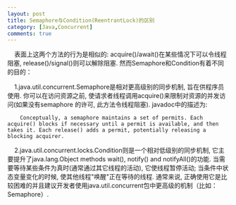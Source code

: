```yaml
---
layout: post
title: Semaphore与Condition(ReentrantLock)的区别
category: [Java,Concurrent]
comments: true
---
```


&nbsp;&nbsp;&nbsp;&nbsp;表面上这两个方法的行为是相似的: acquire()/await()在某些情况下可以令线程阻塞, release()/signal()则可以解除阻塞. 然而Semaphore和Condition有着不同的目的：

&nbsp;&nbsp;&nbsp;&nbsp;1.java.util.concurrent.Semaphore是相对更高级别的同步机制, 旨在供程序员使用. 你可以在访问资源之前, 使请求者线程调用acquire()来限制对资源的并发访问(如果没有semaphore 的许可, 此方法令线程阻塞). javadoc中的描述为:

        Conceptually, a semaphore maintains a set of permits. Each acquire() blocks if necessary until a permit is available, and then takes it. Each release() adds a permit, potentially releasing a blocking acquirer.

&nbsp;&nbsp;&nbsp;&nbsp;2.java.util.concurrent.locks.Condition则是一个相对低级别的同步机制, 它主要提升了java.lang.Object methods wait(), notify() and notifyAll()的功能. 当需要等待某些条件为真时(通常通过其它线程的活动), 它使线程暂停活动; 当条件中状态变量变化的时候, 使其他线程"唤醒"正在等待的线程. 通常来说, 正确使用它是比较困难的并且建议开发者使用java.util.concurrent包中更高级的机制（比如： Semaphore）.